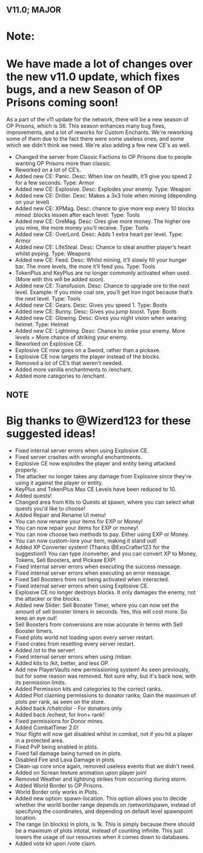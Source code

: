 ## V11.0; MAJOR

# Note:
# We have made a lot of changes over the new v11.0 update, which fixes bugs, and a new Season of OP Prisons coming soon!


As a part of the v11 update for the network, there will be a new season of OP Prisons, which is S6. This season enhances many bug fixes, improvements, and a lot of reworks for Custom Enchants. We're reworking some of them due to the fact there were some useless ones, and some which we didn't think we need. We're also adding a few new CE's as well.

- Changed the server from Classic Factions to OP Prisons due to people wanting OP Prisons more than classic.
- Reworked on a lot of CE’s.
- Added new CE: Panic. Desc: When low on health, it’ll give you speed 2 for a few seconds. Type: Armor
- Added new CE: Explosive. Desc: Explodes your enemy. Type: Weapon
- Added new CE: Driller. Desc: Makes a 3x3 hole when mining (depending on your level)
- Added new CE: XPMag. Desc: chance to give more exp every 10 blocks mined :blocks lessen after each level: Type: Tools
- Added new CE: OreMag. Desc: Ores give more money. The higher ore you mine, the more money you’ll receive. Type: Tools
- Added new CE: OverLord. Desc: Adds 1 extra heart per level. Type: Armor
- Added new CE: LifeSteal. Desc: Chance to steal another player’s heart whilst pvping. Type: Weapons
- Added new CE: Feed. Desc: Whilst mining, it’ll slowly fill your hunger bar. The more levels, the more it’ll feed you. Type: Tools
- TokenPlus and KeyPlus are no longer commonly activated when used. (More with this will be added soon).
- Added new CE: Transfusion. Desc: Chance to upgrade ore to the next level. Example: If you mine coal ore, you’ll get Iron ingot because that’s the next level. Type: Tools
- Added new CE: Gears. Desc: Gives you speed 1. Type: Boots
- Added new CE: Bunny. Desc: Gives you jump boost. Type: Boots
- Added new CE: Glowing. Desc: Gives you night vision when wearing helmet. Type: Helmet
- Added new CE: Lightning. Desc: Chance to strike your enemy. More levels = More chance of striking your enemy.
- Reworked on Explosive CE.
- Explosive CE now goes on a Sword, rather than a pickaxe.
- Explosive CE now targets the player instead of the blocks.
- Removed a lot of CE’s that weren’t needed.
- Added more vanilla enchantments to /enchant.
- Added more categories to /enchant.

## NOTE
# Big thanks to @Wizerd123 for these suggested ideas!

- Fixed internal server errors when using Explosive CE.
- Fixed server crashes with wrongful enchantments.
- Explosive CE now explodes the player and entity being attacked properly.
- The attacker no longer takes any damage from Explosive since they're using it against the player or entity.
- KeyPlus and TokenPlus Max CE Levels have been reduced to 10.
- Added quests!
- Changed area from Kits to Quests at spawn, where you can select what quests you'd like to choose!
- Added Repair and Rename UI menu!
- You can now rename your items for EXP or Money!
- You can now repair your items for EXP or money!
- You can now choose two methods to pay. Either using EXP or Money.
- You can now custom-lore your item, making it stand out!
- Added XP Converter system! (Thanks @ExoCrafter123 for the suggestion!) You can type /converter, and you can convert XP to Money, Tokens, Sell Boosters, and Pickaxe EXP!
- Fixed internal server errors when executing the success message.
- Fixed internal server errors when executing an error message.
- Fixed Sell Boosters from not being activated when interacted.
- Fixed internal server errors when using Explosive CE.
- Explosive CE no longer destroys blocks. It only damages the enemy, not the attacker or the blocks.
- Added new Slider: Sell Booster Timer, where you can now set the amount of sell booster timers in seconds. Yes, this will cost more. So keep an eye out!
- Sell Boosters from conversions are now accurate in terms with Sell Booster timers.
- Fixed plots world not loading upon every server restart.
- Fixed crates from resetting every server restart.
- Added /ot to the server!
- Fixed internal server errors when using /mban.
- Added kits to /kit, better, and less OP.
- Add new PlayerVaults new permissioning system! As seen previously, but for some reason was removed. Not sure why, but it's back now, with its permission limits.
- Added Permission kits and categories to the correct ranks.
- Added Plot claiming permissions to donator ranks; Gain the maximum of plots per rank, as seen on the store.
- Added back /chatcolor - For donators only.
- Added back /echest, for Iron+ rank!
- Fixed permissions for Donor mines.
- Added CombatTimer 2.0!
- Your flight will now get disabled whilst in combat, not if you hit a player in a protected area.
- Fixed PvP being enabled in plots.
- Fixed fall damage being turned on in plots.
- Disabled Fire and Lava Damage in plots.
- Clean-up core once again, removed useless events that we didn't need.
- Added on Screan texture animation upon player join!
- Removed Weather and lightning strikes from occurring during storm.
- Added World Border to OP Prisons.
- World Border only works in Plots.
- Added new option: spawn-location. This option allows you to decide whether the world border range depends on /setworldspawn, instead of specifying the coordinates, and depending on default level spawnpoint location.
- The range (in blocks) in plots, is 1k. This is simply because there should be a maximum of plots intotal, instead of counting infinite. This just lowers the usage of our resources when it comes down to databases.
- Added vote kit upon /vote claim.
